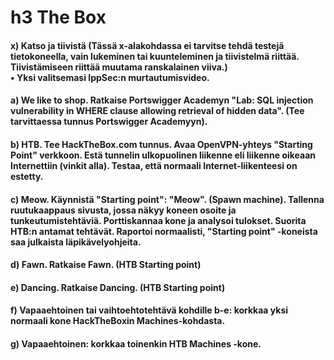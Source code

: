 # h3 The Box

#### x) Katso ja tiivistä (Tässä x-alakohdassa ei tarvitse tehdä testejä tietokoneella, vain lukeminen tai kuunteleminen ja tiivistelmä riittää. Tiivistämiseen riittää muutama ranskalainen viiva.)<br> • Yksi valitsemasi IppSec:n murtautumisvideo.

#### a) We like to shop. Ratkaise Portswigger Academyn "Lab: SQL injection vulnerability in WHERE clause allowing retrieval of hidden data". (Tee tarvittaessa tunnus Portswigger Academyyn).

#### b) HTB. Tee HackTheBox.com tunnus. Avaa OpenVPN-yhteys "Starting Point" verkkoon. Estä tunnelin ulkopuolinen liikenne eli liikenne oikeaan Internettiin (vinkit alla). Testaa, että normaali Internet-liikenteesi on estetty.

#### c) Meow. Käynnistä "Starting point": "Meow". (Spawn machine). Tallenna ruutukaappaus sivusta, jossa näkyy koneen osoite ja tunkeutumistehtäviä. Porttiskannaa kone ja analysoi tulokset. Suorita HTB:n antamat tehtävät. Raportoi normaalisti, "Starting point" -koneista saa julkaista läpikävelyohjeita.

#### d) Fawn. Ratkaise Fawn. (HTB Starting point)

#### e) Dancing. Ratkaise Dancing. (HTB Starting point)

#### f) Vapaaehtoinen tai vaihtoehtotehtävä kohdille b-e: korkkaa yksi normaali kone HackTheBoxin Machines-kohdasta.

#### g) Vapaaehtoinen: korkkaa toinenkin HTB Machines -kone.
